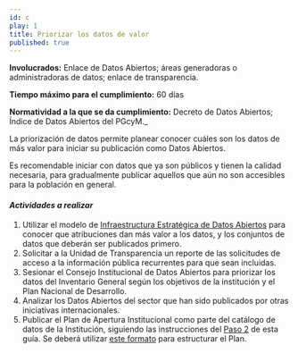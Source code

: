 ```yaml
---
id: c
play: 1
title: Priorizar los datos de valor
published: true
---
```


**Involucrados:** Enlace de Datos Abiertos; áreas generadoras o administradoras de datos; enlace de transparencia.

**Tiempo máximo para el cumplimiento:** 60 días

**Normatividad a la que  se da cumplimiento:** Decreto de Datos Abiertos; Índice de Datos Abiertos del PGcyM._

La priorización de datos permite planear conocer cuáles son los datos de más valor para iniciar su publicación como Datos Abiertos. 

Es recomendable iniciar con datos que ya son públicos y tienen la calidad necesaria, para gradualmente publicar aquellos que aún no son accesibles para la población en general.

#### _Actividades a realizar_

1. Utilizar el modelo de [Infraestructura Estratégica de Datos Abiertos](https://docs.google.com/presentation/d/1aSHpv08XNrdc_oxzyoY7wS23yYwxGIDeaqF7sFQoKiU/edit#slide=id.g4a4fba72d_050) para conocer que atribuciones dan más valor a los datos, y los conjuntos de datos que deberán ser publicados primero.
2. Solicitar a la Unidad de Transparencia un reporte de las solicitudes de acceso a la información pública recurrentes para que sean incluidas.
3. Sesionar el Consejo Institucional de Datos Abiertos para priorizar los datos del Inventario General según los objetivos de la institución y el Plan Nacional de Desarrollo.
4. Analizar los Datos Abiertos del sector que han sido publicados por otras iniciativas internacionales.
5. Publicar el Plan de Apertura Institucional como parte del catálogo de datos de la Institución, siguiendo las instrucciones del [Paso 2](http://mxabierto.github.io/guia/paso-2/) de esta guía. Se deberá utilizar [este formato](https://docs.google.com/spreadsheets/d/1_M3Xd2gy0T2pWXvqQlkwWXp8Ymr2hb6VXT-sMdlwIlo/edit#gid=0) para estructurar el Plan.
